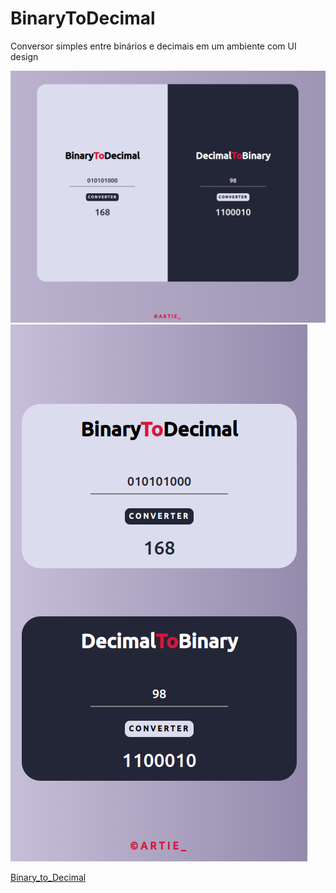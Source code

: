 # BinaryToDecimal
<p>Conversor simples entre binários e decimais em um ambiente com UI design</p>

<img src='./assets/img/desktop_screen.png'>
<img src='./assets/img/mobile_screen.png'>

<a href="https://binary-to-decimal-artgit.netlify.app"> Binary_to_Decimal</a>
